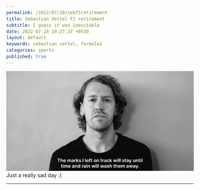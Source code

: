 ```yaml
---
permalink: /2022/07/28/sebf1retirement
title: Sebastian Vettel F1 retirement
subtitle: I guess it was inevitable
date: 2022-07-28 19:27:37 +0530
layout: default
keywords: sebastian vettel, formula1
categories: sports
published: true
---
```


<div class='figure'>
    <img src="/assets/images/220728.jpeg"/>
    <div class='caption'>
        <span class='caption-label'></span> Just a really sad day :(
    </div>
</div>

---

